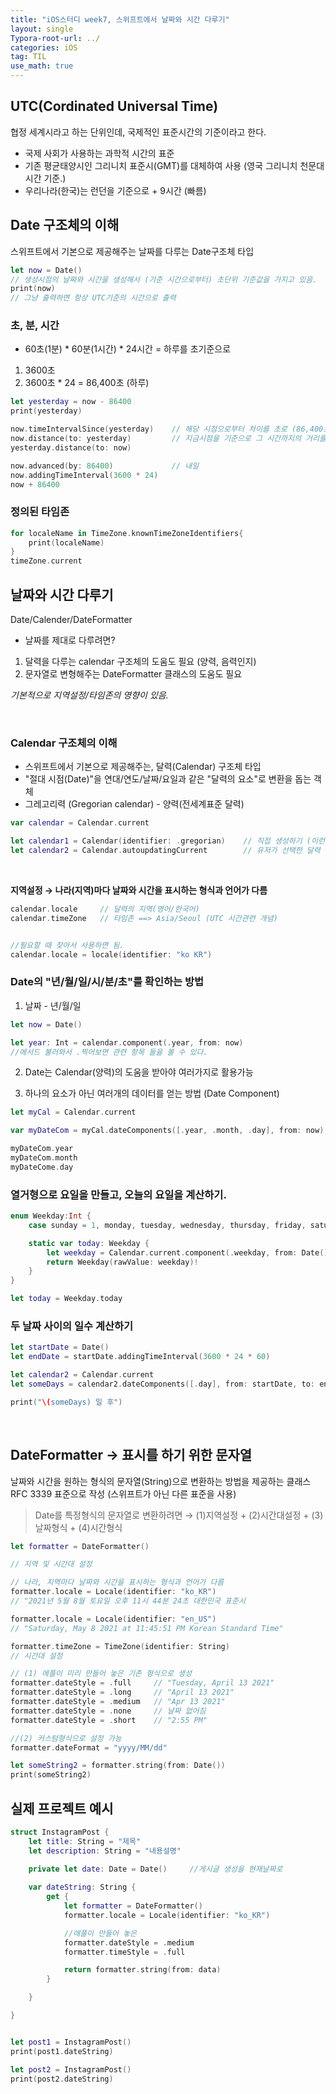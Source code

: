 ```yaml
---
title: "iOS스터디 week7, 스위프트에서 날짜와 시간 다루기"
layout: single
Typora-root-url: ../
categories: iOS
tag: TIL
use_math: true
---
```


## UTC(Cordinated Universal Time)

협정 세계시라고 하는 단위인데, 국제적인 표준시간의 기준이라고 한다.
- 국제 사회가 사용하는 과학적 시간의 표준
- 기존 평균태양시인 그리니치 표준시(GMT)를 대체하여 사용 (영국 그리니치 천문대 시간 기준.)
- 우리나라(한국)는 런던을 기준으로 + 9시간 (빠름)

## Date 구조체의 이해

스위프트에서 기본으로 제공해주는 날짜를 다루는 Date구조체 타입

```swift
let now = Date()
// 생성시점의 날짜와 시간을 생성해서 (기준 시간으로부터) 초단위 기준값을 가지고 있음.
print(now)
// 그냥 출력하면 항상 UTC기준의 시간으로 출력
```

### 초, 분, 시간
- 60초(1분) * 60분(1시간) * 24시간 = 하루를 초기준으로
1. 3600초
2. 3600초 * 24 = 86,400초 (하루)

```swift
let yesterday = now - 86400
print(yesterday)

now.timeIntervalSince(yesterday)    // 해당 시점으로부터 차이를 초로 (86,400초 차이)
now.distance(to: yesterday)         // 지금시점을 기준으로 그 시간까지의 거리를 초로
yesterday.distance(to: now)

now.advanced(by: 86400)             // 내일
now.addingTimeInterval(3600 * 24)
now + 86400
```

### 정의된 타임존
```swift
for localeName in TimeZone.knownTimeZoneIdentifiers{
    print(localeName)
}
timeZone.current
```

## 날짜와 시간 다루기
Date/Calender/DateFormatter

- 날짜를 제대로 다루려면?
1. 달력을 다루는 calendar 구조체의 도움도 필요 (양력, 음력인지)
2. 문자열로 변형해주는 DateFormatter 클래스의 도움도 필요

*기본적으로 지역설정/타임존의 영향이 있음.*

<Br/>

### Calendar 구조체의 이해 
- 스위프트에서 기본으로 제공해주는, 달력(Calendar) 구조체 타입
- "절대 시점(Date)"을 연대/연도/날짜/요일과 같은 "달력의 요소"로 변환을 돕는 객체
- 그레고리력 (Gregorian calendar) - 양력(전세계표준 달력)

```swift
var calendar = Calendar.current

let calendar1 = Calendar(identifier: .gregorian)    // 직접 생성하기 (이런 방식으로 잘 사용하지는 않음)
let calendar2 = Calendar.autoupdatingCurrent        // 유저가 선택한 달력 기준(세계적 서비스를 한다면)
```
<br/>

**지역설정 → 나라(지역)마다 날짜와 시간을 표시하는 형식과 언어가 다름**
```swift
calendar.locale     // 달력의 지역(영어/한국어)
calendar.timeZone   // 타임존 ==> Asia/Seoul (UTC 시간관련 개념)


//필요할 때 찾아서 사용하면 됨.
calendar.locale = locale(identifier: "ko KR")
```

### Date의 "년/월/일/시/분/초"를 확인하는 방법

1. 날짜 - 년/월/일
```swift
let now = Date()

let year: Int = calendar.component(.year, from: now)
//메서드 불러와서 .찍어보면 관련 항목 들을 볼 수 있다.

```
2. Date는 Calendar(양력)의 도움을 받아야 여러가지로 활용가능

3. 하나의 요소가 아닌 여러개의 데이터를 얻는 방법 (Date Component)
```swift
let myCal = Calendar.current

var myDateCom = myCal.dateComponents([.year, .month, .day], from: now)

myDateCom.year
myDateCom.month
myDateCome.day

```

### 열거형으로 요일을 만들고, 오늘의 요일을 계산하기.

```swift
enum Weekday:Int {
    case sunday = 1, monday, tuesday, wednesday, thursday, friday, saturday

    static var today: Weekday {
        let weekday = Calendar.current.component(.weekday, from: Date())    // 요일을 나타내는 정수
        return Weekday(rawValue: weekday)!
    }
}

let today = Weekday.today
```

### 두 날짜 사이의 일수 계산하기

```swift
let startDate = Date()
let endDate = startDate.addingTimeInterval(3600 * 24 * 60)

let calendar2 = Calendar.current
let someDays = calendar2.dateComponents([.day], from: startDate, to: endDate).day!

print("\(someDays) 일 후")
```

<br/>

## DateFormatter → 표시를 하기 위한 문자열

날짜와 시간을 원하는 형식의 문자열(String)으로 변환하는 방법을 제공하는 클래스
RFC 3339 표준으로 작성 (스위프트가 아닌 다른 표준을 사용)

> Date를 특정형식의 문자열로 변환하려면 → (1)지역설정 + (2)시간대설정 + (3)날짜형식 + (4)시간형식

```swift
let formatter = DateFormatter()

// 지역 및 시간대 설정

// 나라, 지역마다 날짜와 시간을 표시하는 형식과 언어가 다름
formatter.locale = Locale(identifier: "ko_KR")
// "2021년 5월 8월 토요일 오후 11시 44분 24초 대한민국 표준시

formatter.locale = Locale(identifier: "en_US")
// "Saturday, May 8 2021 at 11:45:51 PM Korean Standard Time"

formatter.timeZone = TimeZone(identifier: String)
// 시간대 설정

// (1) 에플이 미리 만들어 놓은 기존 형식으로 생성
formatter.dateStyle = .full     // "Tuesday, April 13 2021"
formatter.dateStyle = .long     // "April 13 2021"
formatter.dateStyle = .medium   // "Apr 13 2021"
formatter.dateStyle = .none     // 날짜 없어짐
formatter.dateStyle = .short    // "2:55 PM"

//(2) 커스텀형식으로 설정 가능
formatter.dateFormat = "yyyy/MM/dd"

let someString2 = formatter.string(from: Date())
print(someString2)

```

## 실제 프로젝트 예시

```swift
struct InstagramPost {
    let title: String = "제목"
    let description: String = "내용설명"
    
    private let date: Date = Date()     //게시글 생성을 현재날짜로

    var dateString: String {
        get {
            let formatter = DateFormatter()
            formatter.locale = Locale(identifier: "ko_KR")

            //애플이 만들어 놓은 
            formatter.dateStyle = .medium 
            formatter.timeStyle = .full

            return formatter.string(from: data)
        }

    }

}


let post1 = InstagramPost()
print(post1.dateString)

let post2 = InstagramPost()
print(post2.dateString)
```



```toc

```
